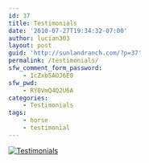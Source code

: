 ```yaml
---
id: 37
title: Testimonials
date: '2010-07-27T19:34:32-07:00'
author: lucian303
layout: post
guid: 'http://sunlandranch.com/?p=37'
permalink: /testimonials/
sfw_comment_form_password:
    - 1cZxbSAOJ6E0
sfw_pwd:
    - RY0VmQ4Q2U6A
categories:
    - Testimonials
tags:
    - horse
    - testimonial
---
```


[![Testimonials](http://sunlandranch.com/wp-content/uploads/2010/07/testimonials.jpg "Testimonials")](http://sunlandranch.com/wp-content/uploads/2010/07/testimonials.jpg)
